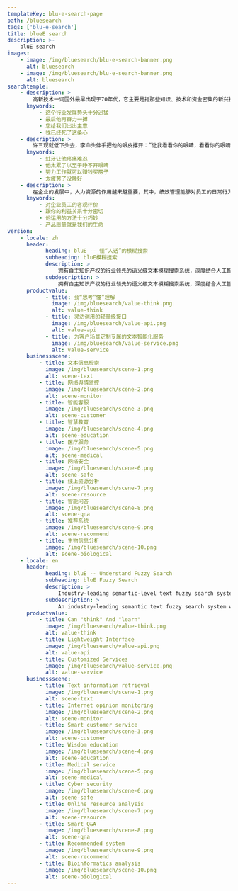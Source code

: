 ```yaml
---
templateKey: blu-e-search-page
path: /bluesearch
tags: ['blu-e-search']
title: blueE search
description: >-
    bluE search
images:
    - image: /img/bluesearch/blu-e-search-banner.png
      alt: bluesearch
    - image: /img/bluesearch/blu-e-search-banner.png
      alt: bluesearch
searchtemple:
    - description: >
        高新技术一词国外最早出现于70年代，它主要是指那些知识、技术和资金密集的新兴技术，例如信息技术、新能源与新材料技术、海洋技术、电子技术、生物技术等。在农业领域前景最大的高新技术要数农业生物技术和电子技术。近10多年来，我国农业高新技术特别是生物技术发展较快，并形成了一支从事农业高新技术研究与开发的队伍。据不完全统计，到1993年底，我国从事农业高新技术研究、开发、中试的机构有300多家，科技人员达3万余人。在生物技术、核技术农业应用研究、计算机农业应用、遥感技术农业应用及生物农药方面已取得了一大批具有国际先进水平的研究成果。高新技术的发展和高新技术产业的建立是紧密地联系在一起的。农业高新技术只有形成产业才能充分显示出它的作用。正因为如此，近年来世界各国都在调整高新技术发展战略，形成了一股高新技术产业化的浪潮，其核心就是要实现科技与经济发展的一体化。例如美国政府提出了对科技活动的管理体制，必须由过去近半个世纪以来采用的“基础研究——应用研究——技术开发——产业化”这一线性模式改变为能保证基础研究、应用研究、技术开发和产业化相互协调与促进的一体化模式。基础研究、应用研究的成果提供新思想、新观念、新方法，是农业高新技术产业的前提和先导，技术开发、产品开发是科技转化为生产力的纽带，产业化和规模经济是高新技术发展的目标和竞争力之依托。因此，农业高新技术产业通常都是科、农、工、贸一体化的。国有十大黄金矿之一的河北迁西县的金厂峪矿，是一个开采３０多年的老矿山，这个矿山被认为已枯竭，曾先后累计打了２．８万多米钻探深度。金厂峪矿的领导作了最后一次努力，请中国科学院专家来号脉开方：如果有矿，在哪里？有多少？如果没有，他们就彻底放弃。在地质所蔡新平研究员带领下，首先从理论上否定了过去一直认为矿化时代非常老的传统观念，提出了褶皱控矿的新观点。在地球物理、遥感、地球化学和各个专业的配合下，拿出了一种全新的勘探方案。结果打了１７个钻孔，１４个见矿。按保守估计，远景储量可增加３０吨左右，使一个濒危矿山恢复了青春。世界上每一新类型金矿的发现，都伴随着黄金生产上一次新飞跃的出现。中科院非常注意新类型金矿的寻找。如云南的北衙金矿，过去一直被认为是一个铅锌矿的呆矿，勘探花了很多钱，但不能开采。在涂光炽院士的控矿理论指导下，１９８８年地质所的同志通过对北衙金矿周围的地质情况的深入研究，不仅证实了原有的３００多万吨铅矿是一个２０多吨规模的金矿床，还在矿区２２平方公里范围内，新发现和评价了４０多个矿体，确定了５个远景矿段，获得了６８．８３吨金、８３９吨银的科研储量。吴文化公园的成功实践，对于我们充分挖掘、运用和弘扬祖国优秀传统文化资源、促进精神文明建设有着许多重要的启示。每个时代伴随着经济和社会发展，并在其中起催化和支持作用的文化，是人类智慧和实践的结晶，是一种连绵不断地生发、积淀，再生发、再积淀的过程，这种文化，有的作为精神形态存在，有的作为物化形态传世，通过不断的创新和升华，推动了时代的进步和社会文明。在洋洋大观的中华文化宝库中，储藏了各时代各民族以及各个不同区域的文化精华。正是这些不同层面、不同区域、不同特色的优秀文化，才汇成了我们伟大中华民族滔滔不息的历史文化长河。弘扬既体现中华民族精神特征、又富有地方风采的优秀传统文化，正是我们今天继承和弘扬祖国优秀传统文化的时代要求，也是各地加强社会主义精神文明建设的需要。同时，积极挖掘和运用传统文化，可以赋予这些传统文化资源新的生命力，成为一种生产力，直接为今天经济建设服务。锡山市把挖掘、运用和弘扬吴文化资源作为精神文明建设的一大工程，并同其他文化建设一起列入本地两个文明建设的总体规划，使坚持两手抓的任务落到实处。从而有效地推进了当地两个文明建设。这说明精神文明建设只要从基础抓起，从影响人们的思想文化建设的实事抓起，就能化虚为实、变软为硬。当前，全国各地都在加强精神文明建设。我们相信，只要真正把精神文明建设放到更加突出地位，确立积极挖掘运用优秀传统文化的思想，并付诸行动，祖国的优秀传统文化瑰宝一定会在建设有中国特色社会主义的今天，放射出更加灿烂的光辉。读近几年有关鲁迅研究的文字，觉得时代确是进步了，思维空间也较过去有了开拓。鲁迅研究的队伍，大多是些耐得寂寞、具有一定思想的学人所构成。目前鲁迅研究队伍，基本由两批学人组成。一批崛起于８０年代中期之前，这些学人为鲁迅研究新局面的形成，起到了不可忽视的作用。另一批则是８０年代后期涌现的更为年轻的一代。这一代人视野较为开阔，治学境界迥别流俗，时常给人耳目一新之感。该丛书具有以下特点，一是丛书力求完整把握邓小平理论的科学体系和精神实质，科学地揭示这一理论蕴含的丰富内容和精深内涵。文化部主办的’９６中国国际交响音乐年，一年之内相继有多家——法国国家交响乐团、美国费城交响乐团、荷兰阿姆斯特丹皇家音乐厅管弦乐团和奥地利维也纳爱乐乐团等处于当代国际交响水平巅峰的交响乐团来访，在我国历史上是罕见的盛举。挪威、西班牙、奥地利等具有悠久历史文化的国家今年也相继把自己保存的艺术珍品送到我国展览，让我们领略了世界著名文化大师的魅力。据悉，全国对外文化工作会议即将召开，研究制定对外文化交流的规划、体制改革措施并出台相应的政策法规，以使对外文化交流适应新形势，抓住新机遇，走上一个新台阶。作为中国古代伟大的治水英雄，中国的立国之祖，大禹治平洪水、奠定九州的丰功伟绩，忧国忧民、菲饮食、卑宫室的崇高品德，以及艰苦奋斗、公而忘私、勇于开拓的伟大精神，在人民中间已是家喻户晓世代传诵。大禹精神已成为中华民族之魂。绍兴人既为有这样的民族先祖而骄傲，也深感大禹守陵人的使命和责任。１９９５年４月２０日，浙江省和绍兴市隆重举行了’９５浙江省暨绍兴市各界公祭大禹陵活动。在筹备这次盛典中，社会各界广大群众及至港澳同胞、海外侨胞表现出了巨大热情，涌现了许多感人至深的事迹，在海内外产生了巨大的反响。特别值得欣喜的是，江泽民总书记对大禹、大禹精神和祭禹活动以高度评价，于去年５月１５日亲临大禹陵，并为大禹陵牌坊题写坊额。正是在这样的氛围感召和民族责任感、历史责任感驱使下，浙江省和绍兴市一批艺术家编排创作了《大禹治水》一剧。
      keywords:
          - 这个行业发展势头十分迅猛
          - 最后他再奋力一搏
          - 您给我们出出主意
          - 我已经死了这条心
    - description: >
        许三观就低下头去，李血头伸手把他的眼皮撑开：“让我看看你的眼睛，看看你的眼睛里有没有黄疽肝炎……没有，再把舌头仲出来， 让我看看你的胃……肠胃也不错，行啦，你可以卖血啦……你听着，按规矩是要抽一管血，先得检验你有没有病，今天我是看在阿方和根龙的面子上，就不抽你不一管血了…… 再说我们今天算是认识了，这就算是我送给你的见面礼……”他们三个人卖完血之后，就步履蹒跚地走向了医院的厕所，三个人都歪着嘴巴，许三观跟在他们身后，三个人谁也不敢说话，都低头看着下面的路，似乎这时候稍一用劲肚子就会胀破了。三个人在医院厕所的小便池前站成一徘，撇尿时他们的牙根一阵阵剧烈地发酸，于是发出了一片牙齿碰幢的响声，和他们的尿冲在墙上时的声音一样响亮。然后，他们来到了那家名叫胜利的饭店，饭店是在一座石桥的桥堍，它的屋顶还没有桥高，屋顶上长满了杂草，在屋檐前伸出来像是脸上的眉毛。饭店看上去没有门，门 和窗连成一片，中间只是隔了两根木条，许三观他们就是从旁边应该是窗户的地方走了进去，他们坐在了靠窗的桌子前，窗外是那条穿过城镇的小河，河面上漂过去了几片青菜叶子。阿方对着跑堂的喊道：“一盘炒猪肝，二两黄酒，黄酒给我温一温。”根龙也喊道：“一盘炒猪肝，二两黄酒，我的黄酒也温一温。”许三观看着他们喊叫，觉得他们喊叫时手拍着桌子很神气，他也学他们的样子，手拍着桌子喊道：“一盘炒猪肝，二两黄酒，黄酒……温一温。”没多少工夫，三盘炒猪肝和三盅黄酒端了上来，许三观拿起筷子准备去夹猪肝，他看到阿方和根龙是先拿起酒盅，眯着眼睛抿了一口，然后两个人的嘴里都吐出了咝咝的声音，两张脸上的肌肉像是伸懒腰似的舒展开来。“这下踏实了。”阿方舒了口气说道。许三观就放下筷子，也先拿起酒盅抿了一口，黄酒从他嗓子眼里流了进去，暖融融地流了进去，他嘴里不由自主地也吐出了咝咝的声音，他看着阿方和根龙嘿嘿地笑了起 来。阿方问他：“你卖了血，是不是觉得头晕？”许三观说：“头倒是不晕，就是觉得力气没有了，手脚发软，走路发飘……”阿方说：“你把力气卖掉了，所以你觉得没有力气了。我们卖掉的是力气，你知道吗？你们城里人叫血，我们乡下人叫力气。力气有两种，一种是从血里使出来的，还有一种是从肉里使出来的，血里的力气比肉里的力气值钱多了。”许三观问：“什么力气是血里的？什么力气是肉里的？”阿方说：“你上床睡觉，你端着个碗吃饭，你从我阿方家走到他根龙家，走那么几十步路，用不着使劲，都是花肉里的力气。你要是下地干活，你要是挑着百十来斤的担子进城，这使劲的活，都是花血里的力气。”许三观点着头说：“我听明白了，这力气就和口袋里的钱一样，先是花出去，再去挣回来。”阿方点着头对根龙说：“这城里人就是聪明。”许三观又问：“你们天天下地干重活，还有富余力气卖给医院，你们的力气比我多。”根龙说：“也不能说力气比你多，我们比你们城里人舍得花力气，我们娶女人、盖屋子都是靠卖血挣的钱，这田地里挣的钱最多也就是不让我们饿死。”阿方说：“根龙说得对，我现在卖血就是准备盖屋子，再卖两次，盖屋子的钱就够了。根龙卖血是看上了我们村里的桂花，本来桂花已经和别人定婚了，桂花又退了婚， 根龙就看上她了。”许三观说：“我见过那个桂花，她的屁股太大了，根龙你是不是喜欢大屁股？”根龙嘿嘿地笑，阿方说：“屁股大的女人踏实，躺咽床上像一条船似的，稳稳当当的。”许三观也嘿嘿笑了起来，阿方问他：“许三观，你想好了没有？你卖血挣来的钱怎么花？”“我还不知道该怎么花，”许三观说，“我今天算是知道什么叫血汗钱了，我在工厂里挣的是汗钱，今天挣的是血钱，这血钱我不能随便花掉，我得花在大事情上面。”这时根龙说：“你们看到李血头裤裆里花花绿绿了吗？”阿方一听这话嘿嘿笑了，根龙继续说：“会不会是那个叫什么英的女人的短裤？”“这还用说，两个人睡完觉以后穿错了。”阿方说。“真想去看看，”根龙嬉笑着说，“那个女人的裤裆里是不是穿着李血头的短裤。”许三观坐在瓜田里吃着西瓜，他的叔叔，也就是瓜田的主人站了起来，两只手伸到后面拍打着屁股，尘土就在许三观脑袋四周纷纷扬扬，也落到了西瓜上，许三观用嘴吹着尘土，继续吃着嫩红的瓜肉，他的叔叔拍完屁股后重新坐到田埂上，许三观问他：“那边黄灿灿的是什么瓜？”在他们的前面，在藤叶半遮半掩的西瓜地的前面，是一排竹竿支起的瓜架子，上面吊着很多圆滚滚金黄色的瓜，像手掌那么大，另一边的架子上吊着绿油油看上去长一些 的瓜，它们都在阳光下闪闪发亮，风吹过去，先让瓜藤和瓜叶摇晃起来，然后吊在藤叶上的瓜也跟着晃动了。许三观的叔叔把瘦胳膊抬了起来，那胳膊上的皮肤因为瘦都已经打皱了，叔叔的手指了过去：“你是说黄灿灿的？那是黄金瓜；旁边的，那绿油油的是老太婆瓜……”许三观说：“我不吃西瓜了，四叔，我吃了有两个西瓜了吧？”他的叔叔说：“没有两个，我也吃了，我吃了半个。”许三观说：“我知道黄金爪，那瓜肉特别香，就是不怎么甜，倒是中间的籽很甜， 城里人吃黄金瓜都把籽吐掉，我从来不吐，从土里长出来的只要能吃，就都有营养…… 老太婆瓜，我也吃过，那瓜不甜，也不脆，吃到嘴里粘糊糊的，吃那种瓜有没有牙齿都一样……四叔，我好像还能吃，我再吃两个黄金瓜，再吃一个老大婆瓜……”
      keywords:
          - 蛀牙让他疼痛难忍
          - 他太累了以至于睁不开眼睛
          - 努力工作就可以赚钱买房子
          - 太疲劳了没睡好
    - description: >
        在企业的发展中，人力资源的作用越来越重要，其中，绩效管理能够对员工的日常行为和工作能力等进行考核，实现人力资源作用的最大发挥。在实际管理的过程中，由于意识上的偏差以及相关制度的不合理等，会在很大程度上影响绩效管理的实效性，削弱企业的整体竞争力，不利于企业的健康发展。应积极利用绩效管理手段，将其作为导向性因素，采取正确的手段和方式，将绩效管理渗透于人力资源管理中，搞活企业的内部环境，进一步激励员工，增强员工对企业的认同感，通过日常工作，获得良好的满足感和成就感，增强人力资源管理的可靠性与灵活性。人力资源管理绩效管理具有非常明显的优势和作用，主要表现在以下方面: 第一，理顺企业内部关系，帮助企业良性运作。一个企业的人力资源绩效管理在和谐状态下，有助于搞活企业的内部状况，调动人员的积极性，实现人员之间的有效配合，提升日常的工作效率，使企业的运行更加顺畅，形成良好的运行态势。在绩效管理的过程中，能够对员工的个性特点、工作能力、工作量进行全面了解，端正员工的态度，规范日常的行为，实现工作内容与员工的合理协调，逐步形成健康稳定的运行环境，推动企业的良性发展。第二，激发员工工作积极性。人力资源绩效管理的最大作用在于调动人的主观能动性。绩效管理的核心在于绩效，即根据员工的实际能力和工作状况进行薪酬的发放，对员工的综合能力进行准确合理的评价，实现岗位的合理分配与薪资的有效发放，发挥出绩效管理的实际意义。另外，在绩效管理的过程中，由于跟员工的切身利益相关，能够将绩效情况与素质培养等相互关联，增强整体架构的完善性，为企业储备更加丰富的人才储备和支撑。出版社的经营管理相当复杂，既有生产，又有销售，既有精神生产，又有物质生产，而且精神生产还是主要的。要熟悉出版社的全盘业务很不容易，但作者做到了这一点。他出身于编辑，认为编辑工作也在经营管理的范围之内，但在本书中，他对编辑工作却着墨不多。他强调编辑工作的重要性，认为出版史是出版了杰出的书的杰出出版社的历史；出版社所以出名，是因为出版了杰出的著作，而不是由于经营技巧的高明，当然他并不忽视经营管理的重要性，本书毕竟绝大部分篇幅是谈生产、销售、人事、财务等方面的事情。作者精通出版社的所有各项业务，并不是洞察出版社所有各项业务的细节，而是对各项业务都有深刻的了解，能够进行十分精辟的分析。出书要十分注意质量。质量第一，但并非质量是唯一。有些书即使是能赚钱的好书，但如果不符合出版社出书的兴趣、品位和专业范围，也不应该出版，以免有损于出版社的形象。编辑要时刻想到是为作者出书而不是为自己出书。编辑在作者面前代表出版社但要注意到自己不是出版社的老板。美术设计必须在经济实用的约束下去发掘美的特性，一本精美图书的特性就在于它能体现书的主题和作者的意向。设计人是应该懂得图书不过是他设计的一个对象，书是给读者阅读的，读者的主要兴趣在书的内容。伍佩尔塔尔，是德国西北部的一座美丽的城市，也是恩格斯的故乡。这里有一种高高悬挂在空中的单轨交通电车，是伍佩尔塔尔市的最鲜明特征。这不仅在德国独一无二，在全世界也极罕见。莱茵河的一条支流曲曲折折通过市区。河面约五米宽，河水清澈如镜。支撑轨道的大铁架，犹如无数支横跨在河道上的铁腿牢牢地固定在沿河两岸的水泥基座上。用钢铁架起的这条空中走廊，横穿市区，全长１５公里，共有１９个车站，是这个城市最受市民欢迎和客流量最大的公共交通线路。悬空电车的优越性很明显，它基本上沿着河道，高高架设在河面上，即使某段轨道因故不得不离开河道，那也不影响地面上车辆行驶和人员往来，大大节省了城市地皮，而且不怎么扰民。而且，由于设计独特，车厢倒挂在铁轨底下，在半空中疾驶而过，像火车，像电车，更像空中缆车，令人惊奇，这便成了游客的一种游览项目。车站非常奇妙。为了配合空中的车轨与吊车，１９个售票处与上下车的候车月台，都设在与铁轨同样高的半空中，旅客上下车时必须经过一段电梯或台阶。两节桔黄色的车厢连为一组，三分钟一趟，相向对开，互不干扰。从地面仰望，会觉得那么大而重的两节车厢，悬浮空中，飞速行驶，安全吗？但只要上了车，一切不安全感都会烟消云散。车子启动时，微微左右摇晃一下，之后便与普通电车或火车毫无两样。不过，从窗口往下或往远处观望，又有一种乘飞机在空中翱翔的感觉。也许对我国史学的未来命运更具负面影响的是大学历史专业学生的质量。中学的拔尖学生几乎完全被重点理工科和外经、外贸、金融等实用文科所吸纳。几年来中国对外经贸大学本科录取分数与北大相同甚至略高，而重点综合大学历史专业的录取分数则要低几个分数段，甚而有时低上百分左右。这是整个社会价值趋向的一个缩影，将对未来几十年中国史学能否出较高水平的成果与人才以直接的负面影响。一些大学的历史系为了生存不得不改头换面，甚至被取消，教师抄起他们并不熟谙的专业，强颜做笑去讨好市场。坚守山头的大多数系、所，也抵挡不住商品的进攻，很不情愿地在自己的神圣阵地上辟出一块“经济开发区”，挖空心思做一些与历史学风马牛不相及的生意，挣上一点小钱以改善教师和研究人员的生活，稳定教学和科研队伍。更令人悲怆的是众多历史系（包括一些出色的历史系）为了生存不得不设立一些不伦不类的时髦专业，如对外经贸、旅游文化、涉外事务等专业，占去本来有限的历史专业招生配额和教师深化专业所必需的时间及精力，教学质量当然要打很大的折扣。",
      keywords:
          - 对企业员工的客观评价
          - 跟你的利益关系十分密切
          - 他运用的方法十分巧妙
          - 产品质量就是我们的生命
version:
    - locale: zh
      header:
            heading: bluE -- 懂“人话”的模糊搜索
            subheading: bluE模糊搜索
            description: >
                拥有自主知识产权的行业领先的语义级文本模糊搜索系统，深度结合人工智能算法与信息检索技术，基于经过多层次训练的深度学习语言模型组，实现文本语义的高效挖掘，给予拟人思维的智慧理解。 轻量、快速、查全率高、理解层次深、信息定位准。
            subdescription: >
                拥有自主知识产权的行业领先的语义级文本模糊搜索系统，深度结合人工智能算法与信息检索技术。
      productvalue:
            - title: 会“思考”懂”理解
              image: /img/bluesearch/value-think.png
              alt: value-think
            - title: 灵活调用的轻量级接口
              image: /img/bluesearch/value-api.png
              alt: value-api
            - title: 为客户场景定制专属的文本智能化服务
              image: /img/bluesearch/value-service.png
              alt: value-service
      businessscene:
          - title: 文本信息检索
            image: /img/bluesearch/scene-1.png
            alt: scene-text
          - title: 网络舆情监控
            image: /img/bluesearch/scene-2.png
            alt: scene-monitor
          - title: 智能客服
            image: /img/bluesearch/scene-3.png
            alt: scene-customer
          - title: 智慧教育
            image: /img/bluesearch/scene-4.png
            alt: scene-education
          - title: 医疗服务
            image: /img/bluesearch/scene-5.png
            alt: scene-medical
          - title: 网络安全
            image: /img/bluesearch/scene-6.png
            alt: scene-safe
          - title: 线上资源分析
            image: /img/bluesearch/scene-7.png
            alt: scene-resource
          - title: 智能问答
            image: /img/bluesearch/scene-8.png
            alt: scene-qna
          - title: 推荐系统
            image: /img/bluesearch/scene-9.png
            alt: scene-recommend
          - title: 生物信息分析
            image: /img/bluesearch/scene-10.png
            alt: scene-biological
    - locale: en
      header:
            heading: bluE -- Understand Fuzzy Search
            subheading: bluE Fuzzy Search
            description: >
                Industry-leading semantic-level text fuzzy search system with independent intellectual property rights, deeply combining artificial intelligence algorithms and information retrieval technology, based on multi-level training deep learning language model groups, to achieve efficient mining of text semantics and give an intelligent understanding of anthropomorphic thinking. Lightweight, fast, high recall, deep understanding, accurate information positioning.
            subdescription: >
                An industry-leading semantic text fuzzy search system with independent intellectual property rights, deeply combining artificial intelligence algorithms and information retrieval technology.
      productvalue:
          - title: Can "think" And "learn"
            image: /img/bluesearch/value-think.png
            alt: value-think
          - title: Lightweight Interface
            image: /img/bluesearch/value-api.png
            alt: value-api
          - title: Customized Services
            image: /img/bluesearch/value-service.png
            alt: value-service
      businessscene:
          - title: Text information retrieval
            image: /img/bluesearch/scene-1.png
            alt: scene-text
          - title: Internet opinion monitoring
            image: /img/bluesearch/scene-2.png
            alt: scene-monitor
          - title: Smart customer service
            image: /img/bluesearch/scene-3.png
            alt: scene-customer
          - title: Wisdom education
            image: /img/bluesearch/scene-4.png
            alt: scene-education
          - title: Medical service
            image: /img/bluesearch/scene-5.png
            alt: scene-medical
          - title: Cyber security
            image: /img/bluesearch/scene-6.png
            alt: scene-safe
          - title: Online resource analysis
            image: /img/bluesearch/scene-7.png
            alt: scene-resource
          - title: Smart Q&A
            image: /img/bluesearch/scene-8.png
            alt: scene-qna
          - title: Recommended system
            image: /img/bluesearch/scene-9.png
            alt: scene-recommend
          - title: Bioinformatics analysis
            image: /img/bluesearch/scene-10.png
            alt: scene-biological
---
```

